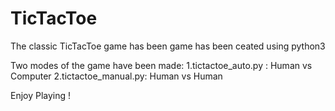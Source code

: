 # TicTacToe
The classic TicTacToe game has been game has been ceated using python3

Two modes of the game have been made:
1.tictactoe_auto.py  : Human vs Computer
2.tictactoe_manual.py: Human vs Human

Enjoy Playing !
